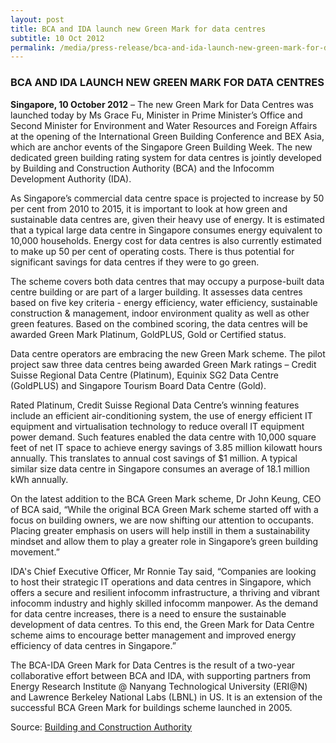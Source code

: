 ```yaml
---
layout: post
title: BCA and IDA launch new Green Mark for data centres
subtitle: 10 Oct 2012
permalink: /media/press-release/bca-and-ida-launch-new-green-mark-for-data-centres
---
```


### BCA AND IDA LAUNCH NEW GREEN MARK FOR DATA CENTRES

**Singapore, 10 October 2012** – The new Green Mark for Data Centres was launched today by Ms Grace Fu, Minister in Prime Minister’s Office and Second Minister for Environment and Water Resources and Foreign Affairs at the opening of the International Green Building Conference and BEX Asia, which are anchor events of the Singapore Green Building Week. The new dedicated green building rating system for data centres is jointly developed by Building and Construction Authority (BCA) and the Infocomm Development Authority (IDA).

As Singapore’s commercial data centre space is projected to increase by 50 per cent from 2010 to 2015, it is important to look at how green and sustainable data centres are, given their heavy use of energy. It is estimated that a typical large data centre in Singapore consumes energy equivalent to 10,000 households. Energy cost for data centres is also currently estimated to make up 50 per cent of operating costs. There is thus potential for significant savings for data centres if they were to go green.

The scheme covers both data centres that may occupy a purpose-built data centre building or are part of a larger building. It assesses data centres based on five key criteria - energy efficiency, water efficiency, sustainable construction & management, indoor environment quality as well as other green features. Based on the combined scoring, the data centres will be awarded Green Mark Platinum, GoldPLUS, Gold or Certified status.

Data centre operators are embracing the new Green Mark scheme. The pilot project saw three data centres being awarded Green Mark ratings – Credit Suisse Regional Data Centre (Platinum), Equinix SG2 Data Centre (GoldPLUS) and Singapore Tourism Board Data Centre (Gold).

Rated Platinum, Credit Suisse Regional Data Centre’s winning features include an efficient air-conditioning system, the use of energy efficient IT equipment and virtualisation technology to reduce overall IT equipment power demand. Such features enabled the data centre with 10,000 square feet of net IT space to achieve energy savings of 3.85 million kilowatt hours annually. This translates to annual cost savings of $1 million. A typical similar size data centre in Singapore consumes an average of 18.1 million kWh annually.

On the latest addition to the BCA Green Mark scheme, Dr John Keung, CEO of BCA said, “While the original BCA Green Mark scheme started off with a focus on building owners, we are now shifting our attention to occupants. Placing greater emphasis on users will help instill in them a sustainability mindset and allow them to play a greater role in Singapore’s green building movement.”

IDA's Chief Executive Officer, Mr Ronnie Tay said, “Companies are looking to host their strategic IT operations and data centres in Singapore, which offers a secure and resilient infocomm infrastructure, a thriving and vibrant infocomm industry and highly skilled infocomm manpower. As the demand for data centre increases, there is a need to ensure the sustainable development of data centres. To this end, the Green Mark for Data Centre scheme aims to encourage better management and improved energy efficiency of data centres in Singapore.”

The BCA-IDA Green Mark for Data Centres is the result of a two-year collaborative effort between BCA and IDA, with supporting partners from Energy Research Institute @ Nanyang Technological University (ERI@N) and Lawrence Berkeley National Labs (LBNL) in US. It is an extension of the successful BCA Green Mark for buildings scheme launched in 2005.

Source: [<a href="https://www.bca.gov.sg/Newsroom/pr10102012_IGBC.html" target="_blank">Building and Construction Authority</a>](https://www.bca.gov.sg/Newsroom/pr10102012_IGBC.html)